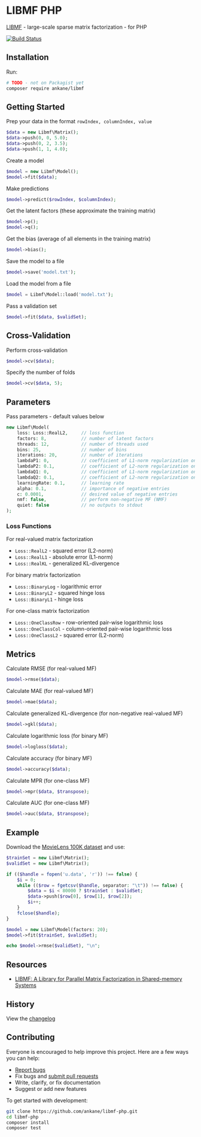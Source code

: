 # LIBMF PHP

[LIBMF](https://github.com/cjlin1/libmf) - large-scale sparse matrix factorization - for PHP

[![Build Status](https://github.com/ankane/libmf-php/workflows/build/badge.svg?branch=master)](https://github.com/ankane/libmf-php/actions)

## Installation

Run:

```sh
# TODO - not on Packagist yet
composer require ankane/libmf
```

## Getting Started

Prep your data in the format `rowIndex, columnIndex, value`

```php
$data = new Libmf\Matrix();
$data->push(0, 0, 5.0);
$data->push(0, 2, 3.5);
$data->push(1, 1, 4.0);
```

Create a model

```php
$model = new Libmf\Model();
$model->fit($data);
```

Make predictions

```php
$model->predict($rowIndex, $columnIndex);
```

Get the latent factors (these approximate the training matrix)

```php
$model->p();
$model->q();
```

Get the bias (average of all elements in the training matrix)

```php
$model->bias();
```

Save the model to a file

```php
$model->save('model.txt');
```

Load the model from a file

```php
$model = Libmf\Model::load('model.txt');
```

Pass a validation set

```php
$model->fit($data, $validSet);
```

## Cross-Validation

Perform cross-validation

```php
$model->cv($data);
```

Specify the number of folds

```php
$model->cv($data, 5);
```

## Parameters

Pass parameters - default values below

```php
new Libmf\Model(
    loss: Loss::RealL2,     // loss function
    factors: 8,             // number of latent factors
    threads: 12,            // number of threads used
    bins: 25,               // number of bins
    iterations: 20,         // number of iterations
    lambdaP1: 0,            // coefficient of L1-norm regularization on P
    lambdaP2: 0.1,          // coefficient of L2-norm regularization on P
    lambdaQ1: 0,            // coefficient of L1-norm regularization on Q
    lambdaQ2: 0.1,          // coefficient of L2-norm regularization on Q
    learningRate: 0.1,      // learning rate
    alpha: 0.1,             // importance of negative entries
    c: 0.0001,              // desired value of negative entries
    nmf: false,             // perform non-negative MF (NMF)
    quiet: false            // no outputs to stdout
);
```

### Loss Functions

For real-valued matrix factorization

- `Loss::RealL2` - squared error (L2-norm)
- `Loss::RealL1` - absolute error (L1-norm)
- `Loss::RealKL` - generalized KL-divergence

For binary matrix factorization

- `Loss::BinaryLog` - logarithmic error
- `Loss::BinaryL2` - squared hinge loss
- `Loss::BinaryL1` - hinge loss

For one-class matrix factorization

- `Loss::OneClassRow` - row-oriented pair-wise logarithmic loss
- `Loss::OneClassCol` - column-oriented pair-wise logarithmic loss
- `Loss::OneClassL2` - squared error (L2-norm)

## Metrics

Calculate RMSE (for real-valued MF)

```php
$model->rmse($data);
```

Calculate MAE (for real-valued MF)

```php
$model->mae($data);
```

Calculate generalized KL-divergence (for non-negative real-valued MF)

```php
$model->gkl($data);
```

Calculate logarithmic loss (for binary MF)

```php
$model->logloss($data);
```

Calculate accuracy (for binary MF)

```php
$model->accuracy($data);
```

Calculate MPR (for one-class MF)

```php
$model->mpr($data, $transpose);
```

Calculate AUC (for one-class MF)

```php
$model->auc($data, $transpose);
```

## Example

Download the [MovieLens 100K dataset](https://grouplens.org/datasets/movielens/100k/) and use:

```php
$trainSet = new Libmf\Matrix();
$validSet = new Libmf\Matrix();

if (($handle = fopen('u.data', 'r')) !== false) {
    $i = 0;
    while (($row = fgetcsv($handle, separator: "\t")) !== false) {
        $data = $i < 80000 ? $trainSet : $validSet;
        $data->push($row[0], $row[1], $row[2]);
        $i++;
    }
    fclose($handle);
}

$model = new Libmf\Model(factors: 20);
$model->fit($trainSet, $validSet);

echo $model->rmse($validSet), "\n";
```

## Resources

- [LIBMF: A Library for Parallel Matrix Factorization in Shared-memory Systems](https://www.csie.ntu.edu.tw/~cjlin/papers/libmf/libmf_open_source.pdf)

## History

View the [changelog](https://github.com/ankane/libmf-php/blob/master/CHANGELOG.md)

## Contributing

Everyone is encouraged to help improve this project. Here are a few ways you can help:

- [Report bugs](https://github.com/ankane/libmf-php/issues)
- Fix bugs and [submit pull requests](https://github.com/ankane/libmf-php/pulls)
- Write, clarify, or fix documentation
- Suggest or add new features

To get started with development:

```sh
git clone https://github.com/ankane/libmf-php.git
cd libmf-php
composer install
composer test
```
